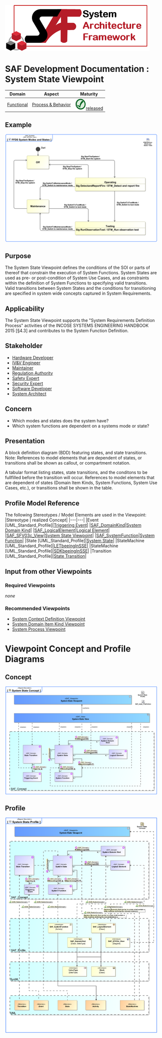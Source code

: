 ![System Architecture Framework](../../diagrams/Logo_SAF.png)
# SAF Development Documentation : System State Viewpoint
|**Domain**|**Aspect**|**Maturity**|
| --- | --- | --- |
|[Functional](../../domains.md#Domain-Functional)|[Process & Behavior](../../aspects.md#Aspect-Process-&-Behavior)|![Released](../../diagrams/Symbol_confirmed.svg.png )[released](../../using-saf/maturity.md#released)|
## Example
![FFDS System Modes and States](../../diagrams/FFDS-System-Modes-and-States.svg)
## Purpose
The System State Viewpoint defines the conditions of the SOI or parts of thereof that constrain the execution of System Functions. System States are used as pre- or post-condition of System Use Cases, and as constraints within the definition of System Functions to specifying valid transitions. Valid transitions between System States and the conditions for transitioning are specified in system wide concepts captured in System Requirements.
## Applicability
The System State  Viewpoint supports the "System Requirements Definition Process" activities of the INCOSE SYSTEMS ENGINEERING HANDBOOK 2015 [§4.3] and contributes to the System Function Definition.
## Stakeholder
* [Hardware Developer](../../stakeholders.md#Hardware-Developer)
* [IV&V Engineer](../../stakeholders.md#IV&V-Engineer)
* [Maintainer](../../stakeholders.md#Maintainer)
* [Regulation Authority](../../stakeholders.md#Regulation-Authority)
* [Safety Expert](../../stakeholders.md#Safety-Expert)
* [Security Expert](../../stakeholders.md#Security-Expert)
* [Software Developer](../../stakeholders.md#Software-Developer)
* [System Architect](../../stakeholders.md#System-Architect)
## Concern
* Which modes and states does the system have?
* Which system functions are dependent on a systems mode or state?
## Presentation
A block definition diagram (BDD) featuring states, and state transitions. 
Note: References to model elements that are dependent of states, or transitions shall be shown as callout, or compartment notation.

A tabular format listing states, state transitions, and the conditons to be fullfilled before the transition will occur. References to model elements that are dependent of states (Domain Item Kinds, System Functions, System Use Cases, etc.), or transitions shall be shown in the table.

## Profile Model Reference
The following Stereotypes / Model Elements are used in the Viewpoint:
|Stereotype | realized Concept|
|---|---|
|Event [UML_Standard_Profile]|[Triggering Event](../concept/concepts.md#Triggering-Event)|
|[SAF_DomainKind](../../stereotypes.md#SAF_DomainKind)|[System Domain Kind](../concept/concepts.md#System-Domain-Kind)|
|[SAF_LogicalElement](../../stereotypes.md#SAF_LogicalElement)|[Logical Element](../concept/concepts.md#Logical-Element)|
|[SAF_SFV03c_View](../../stereotypes.md#SAF_SFV03c_View)|[System State Viewpoint](../concept/concepts.md#System-State-Viewpoint)|
|[SAF_SystemFunction](../../stereotypes.md#SAF_SystemFunction)|[System Function](../concept/concepts.md#System-Function)|
|State [UML_Standard_Profile]|[System State](../concept/concepts.md#System-State)|
|StateMachine [UML_Standard_Profile]|[LETbeeingInSSE](../concept/concepts.md#LETbeeingInSSE)|
|StateMachine [UML_Standard_Profile]|[SDKbeeingInSSE](../concept/concepts.md#SDKbeeingInSSE)|
|Transition [UML_Standard_Profile]|[State Transition](../concept/concepts.md#State-Transition)|
## Input from other Viewpoints
### Required Viewpoints
*none*
### Recommended Viewpoints
* [System Context Definition Viewpoint](System-Context-Definition-Viewpoint.md)
* [System Domain Item Kind Viewpoint](System-Domain-Item-Kind-Viewpoint.md)
* [System Process Viewpoint](System-Process-Viewpoint.md)
# Viewpoint Concept and Profile Diagrams
## Concept
![System State Concept](diagrams/System-State-Concept.svg)
## Profile
![System State Profile](diagrams/System-State-Profile.svg)
